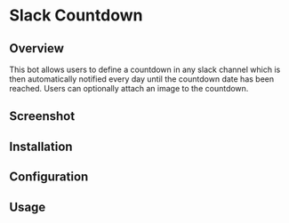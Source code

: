 # Slack Countdown

## Overview

This bot allows users to define a countdown in any slack channel which is then automatically notified every day until the countdown date has been reached. Users can optionally attach an image to the countdown.


## Screenshot


## Installation


## Configuration


## Usage



